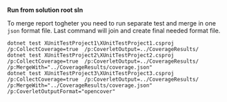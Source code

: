 **Run from solution root sln**

To merge report togheter you need to run separate test and merge in one `json` format file.
Last command will join and create final needed format file.

```
dotnet test XUnitTestProject1\XUnitTestProject1.csproj /p:CollectCoverage=true  /p:CoverletOutput=../CoverageResults/
dotnet test XUnitTestProject2\XUnitTestProject2.csproj /p:CollectCoverage=true  /p:CoverletOutput=../CoverageResults/ /p:MergeWith="../CoverageResults/coverage.json"
dotnet test XUnitTestProject3\XUnitTestProject3.csproj /p:CollectCoverage=true  /p:CoverletOutput=../CoverageResults/ /p:MergeWith="../CoverageResults/coverage.json" /p:CoverletOutputFormat="opencover"
```